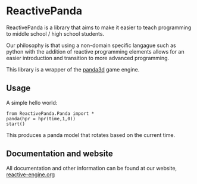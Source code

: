 ReactivePanda
===============
ReactivePanda is a library that aims to make it easier to teach programming to middle school / high school students.

Our philosophy is that using a non-domain specific langague such as python with the addition of reactive programming elements allows for an easier introduction and transition to more advanced programming.

This library is a wrapper of the [panda3d](panda3d.org) game engine.

Usage
---
A simple hello world:

    from ReactivePanda.Panda import *
    panda(hpr = hpr(time,1,0))
    start()


This produces a panda model that rotates based on the current time.

Documentation and website
---
All documentation and other information can be found at our website, [reactive-engine.org](http://www.reactive-engine.org)
